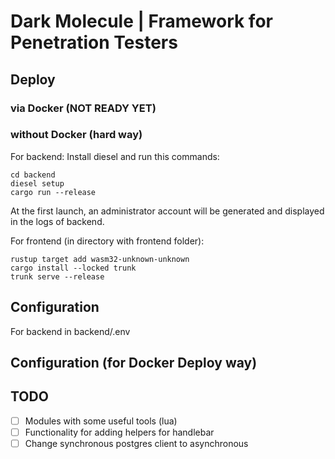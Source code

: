 # Dark Molecule | Framework for Penetration Testers

## Deploy

### via Docker (NOT READY YET)

### without Docker (hard way)

For backend:
Install diesel and run this commands:

```shell
cd backend 
diesel setup
cargo run --release
```

At the first launch, an administrator account will be generated and displayed in the logs of backend.

For frontend (in directory with frontend folder):
```shell
rustup target add wasm32-unknown-unknown
cargo install --locked trunk
trunk serve --release
```

## Configuration

For backend in backend/.env

## Configuration (for Docker Deploy way)


## TODO
- [ ] Modules with some useful tools (lua)
- [ ] Functionality for adding helpers for handlebar
- [ ] Change synchronous postgres client to asynchronous

